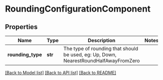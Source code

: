 # RoundingConfigurationComponent


## Properties
Name | Type | Description | Notes
------------ | ------------- | ------------- | -------------
**rounding_type** | **str** | The type of rounding that should be used, eg: Up, Down, NearestRoundHalfAwayFromZero | 

[[Back to Model list]](../README.md#documentation-for-models) [[Back to API list]](../README.md#documentation-for-api-endpoints) [[Back to README]](../README.md)



